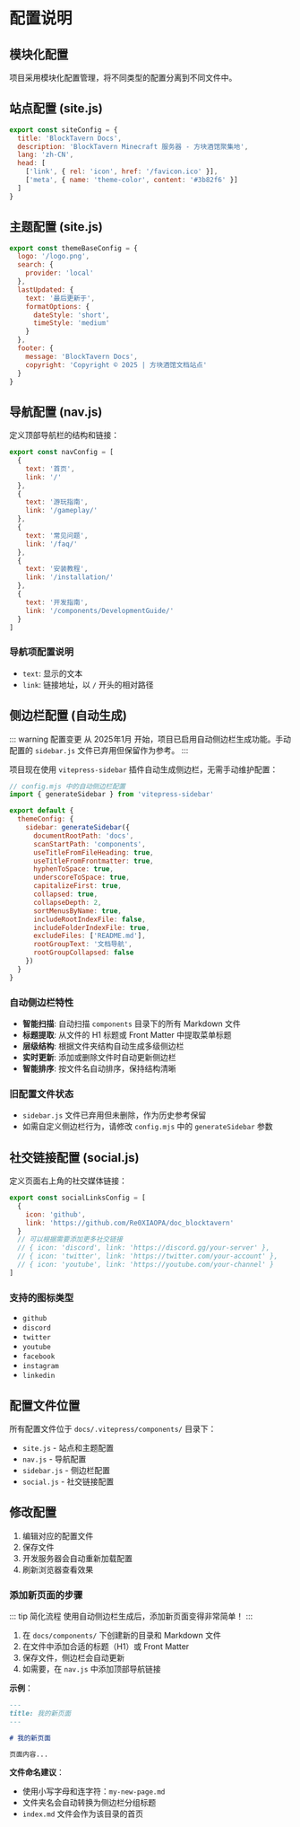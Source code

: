 # 配置说明

## 模块化配置

项目采用模块化配置管理，将不同类型的配置分离到不同文件中。

## 站点配置 (site.js)

```javascript
export const siteConfig = {
  title: 'BlockTavern Docs',
  description: 'BlockTavern Minecraft 服务器 - 方块酒馆聚集地',
  lang: 'zh-CN',
  head: [
    ['link', { rel: 'icon', href: '/favicon.ico' }],
    ['meta', { name: 'theme-color', content: '#3b82f6' }]
  ]
}
```

## 主题配置 (site.js)

```javascript
export const themeBaseConfig = {
  logo: '/logo.png',
  search: {
    provider: 'local'
  },
  lastUpdated: {
    text: '最后更新于',
    formatOptions: {
      dateStyle: 'short',
      timeStyle: 'medium'
    }
  },
  footer: {
    message: 'BlockTavern Docs',
    copyright: 'Copyright © 2025 | 方块酒馆文档站点'
  }
}
```

## 导航配置 (nav.js)

定义顶部导航栏的结构和链接：

```javascript
export const navConfig = [
  { 
    text: '首页', 
    link: '/' 
  },
  { 
    text: '游玩指南', 
    link: '/gameplay/' 
  },
  { 
    text: '常见问题', 
    link: '/faq/' 
  },
  { 
    text: '安装教程', 
    link: '/installation/' 
  },
  { 
    text: '开发指南', 
    link: '/components/DevelopmentGuide/' 
  }
]
```

### 导航项配置说明
- `text`: 显示的文本
- `link`: 链接地址，以 `/` 开头的相对路径

## 侧边栏配置 (自动生成)

::: warning 配置变更
从 2025年1月 开始，项目已启用自动侧边栏生成功能。手动配置的 `sidebar.js` 文件已弃用但保留作为参考。
:::

项目现在使用 `vitepress-sidebar` 插件自动生成侧边栏，无需手动维护配置：

```javascript
// config.mjs 中的自动侧边栏配置
import { generateSidebar } from 'vitepress-sidebar'

export default {
  themeConfig: {
    sidebar: generateSidebar({
      documentRootPath: 'docs',
      scanStartPath: 'components',
      useTitleFromFileHeading: true,
      useTitleFromFrontmatter: true,
      hyphenToSpace: true,
      underscoreToSpace: true,
      capitalizeFirst: true,
      collapsed: true,
      collapseDepth: 2,
      sortMenusByName: true,
      includeRootIndexFile: false,
      includeFolderIndexFile: true,
      excludeFiles: ['README.md'],
      rootGroupText: '文档导航',
      rootGroupCollapsed: false
    })
  }
}
```

### 自动侧边栏特性
- **智能扫描**: 自动扫描 `components` 目录下的所有 Markdown 文件
- **标题提取**: 从文件的 H1 标题或 Front Matter 中提取菜单标题
- **层级结构**: 根据文件夹结构自动生成多级侧边栏
- **实时更新**: 添加或删除文件时自动更新侧边栏
- **智能排序**: 按文件名自动排序，保持结构清晰

### 旧配置文件状态
- `sidebar.js` 文件已弃用但未删除，作为历史参考保留
- 如需自定义侧边栏行为，请修改 `config.mjs` 中的 `generateSidebar` 参数

## 社交链接配置 (social.js)

定义页面右上角的社交媒体链接：

```javascript
export const socialLinksConfig = [
  { 
    icon: 'github', 
    link: 'https://github.com/Re0XIAOPA/doc_blocktavern' 
  }
  // 可以根据需要添加更多社交链接
  // { icon: 'discord', link: 'https://discord.gg/your-server' },
  // { icon: 'twitter', link: 'https://twitter.com/your-account' },
  // { icon: 'youtube', link: 'https://youtube.com/your-channel' }
]
```

### 支持的图标类型
- `github`
- `discord`
- `twitter`
- `youtube`
- `facebook`
- `instagram`
- `linkedin`

## 配置文件位置

所有配置文件位于 `docs/.vitepress/components/` 目录下：

- `site.js` - 站点和主题配置
- `nav.js` - 导航配置
- `sidebar.js` - 侧边栏配置
- `social.js` - 社交链接配置

## 修改配置

1. 编辑对应的配置文件
2. 保存文件
3. 开发服务器会自动重新加载配置
4. 刷新浏览器查看效果

### 添加新页面的步骤

::: tip 简化流程
使用自动侧边栏生成后，添加新页面变得非常简单！
:::

1. 在 `docs/components/` 下创建新的目录和 Markdown 文件
2. 在文件中添加合适的标题（H1）或 Front Matter
3. 保存文件，侧边栏会自动更新
4. 如需要，在 `nav.js` 中添加顶部导航链接

**示例**：
```markdown
---
title: 我的新页面
---

# 我的新页面

页面内容...
```

**文件命名建议**：
- 使用小写字母和连字符：`my-new-page.md`
- 文件夹名会自动转换为侧边栏分组标题
- `index.md` 文件会作为该目录的首页